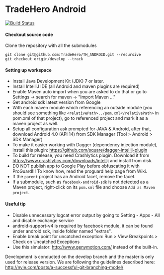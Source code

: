 TradeHero Android
=================

[![Build Status](https://secure.travis-ci.org/TradeHero/TH_ANDROID.png?branch=develop)](http://travis-ci.org/TradeHero/TH_ANDROID)

#### Checkout source code
Clone the repository with all the submodules 
```
git clone git@github.com:TradeHero/TH_ANDROID.git --recursive
git checkout origin/develop --track
```

#### Setting up workspace
- Install Java Development Kit (JDK) 7 or later.
- Install IntelliJ IDE (all Android and maven plugins are required)
- Enable Maven auto import when you are asked to do that or go to Settings -> search for maven ->  "Import Maven ..."
- Get android sdk latest version from Google
- With each maven module which referencing an outside module (you should see something like ```<relativePath>../pom.xml</relativePath>``` in pom.xml of that project), go to referenced project and mark it as a maven project as well.
- Setup all configuration ask prompted for JAVA & Android, after that, download Android 4.0 (API 14) from SDK Manager (Tool > Android > SDK Manager)
- To make it easier working with Dagger (dependency injection module), install this plugin: https://github.com/square/dagger-intellij-plugin
- To build for release, you need Crashlytics plugin. Download it from https://www.crashlytics.com/downloads/intellij and install from disk.
- DO NOT publish app to Google Play before obfuscating it with ProGuard!!! To know how, read the proguard help page from Wiki.
- If the `parent` project has an Android facet, remove the facet.
- If a submodule, such as `facebook-android-sdk` is not detected as a Maven project, right-click on its `pom.xml` file and choose `Add as Maven project`.

#### Useful tip
- Disable unnecessary logcat error output by going to Setting - Apps - All and disable exchange service
- android-support-v4 is required by facebook module, it can be found under android sdk, inside folder named "extras".
- Enable break point for uncatched exception: Run > View Breakpoints > Check on Uncatched Exceptions
- Use this simulator: http://www.genymotion.com/ instead of the built-in.

Development is conducted on the develop branch and the master is only used for release version.
We are following the guidelines described here: http://nvie.com/posts/a-successful-git-branching-model/
